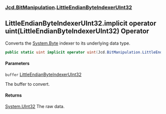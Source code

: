 ### [Jcd.BitManipulation](Jcd.BitManipulation.md 'Jcd.BitManipulation').[LittleEndianByteIndexerUInt32](Jcd.BitManipulation.LittleEndianByteIndexerUInt32.md 'Jcd.BitManipulation.LittleEndianByteIndexerUInt32')

## LittleEndianByteIndexerUInt32.implicit operator uint(LittleEndianByteIndexerUInt32) Operator

Converts the [System.Byte](https://docs.microsoft.com/en-us/dotnet/api/System.Byte 'System.Byte') indexer to its underlying data type.

```csharp
public static uint implicit operator uint(Jcd.BitManipulation.LittleEndianByteIndexerUInt32 buffer);
```
#### Parameters

<a name='Jcd.BitManipulation.LittleEndianByteIndexerUInt32.op_Implicituint(Jcd.BitManipulation.LittleEndianByteIndexerUInt32).buffer'></a>

`buffer` [LittleEndianByteIndexerUInt32](Jcd.BitManipulation.LittleEndianByteIndexerUInt32.md 'Jcd.BitManipulation.LittleEndianByteIndexerUInt32')

The buffer to convert.

#### Returns
[System.UInt32](https://docs.microsoft.com/en-us/dotnet/api/System.UInt32 'System.UInt32')
The raw data.